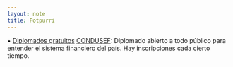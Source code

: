 ```yaml
---
layout: note
title: Potpurri
---
```


• [Diplomados gratuitos](https://diplomado.condusef.gob.mx/#) [CONDUSEF](https://diplomado.condusef.gob.mx/#): Diplomado abierto a todo público para entender el sistema financiero del país. Hay inscripciones cada cierto tiempo.
